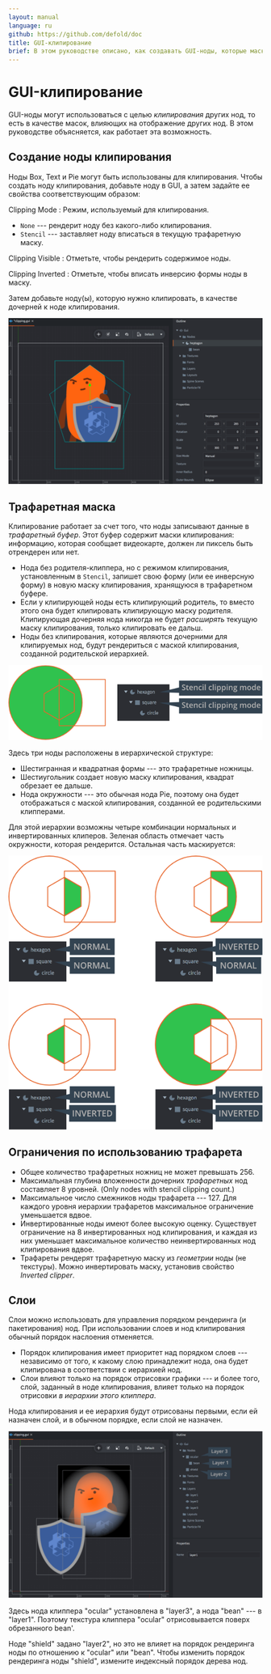 ```yaml
---
layout: manual
language: ru
github: https://github.com/defold/doc
title: GUI-клипирование
brief: В этом руководстве описано, как создавать GUI-ноды, которые маскируют другие ноды с помощью трафаретного клипирования.
---
```


# GUI-клипирование

GUI-ноды могут использоваться с целью *клипирования* других нод, то есть в качестве масок, влияющих на отображение других нод. В этом руководстве объясняется, как работает эта возможность.

## Создание ноды клипирования

Ноды Box, Text и Pie могут быть использованы для клипирования. Чтобы создать ноду клипирования, добавьте ноду в GUI, а затем задайте ее свойства соответствующим образом:

Clipping Mode
: Режим, используемый для клипирования.
  - `None` --- рендерит ноду без какого-либо клипирования.
  - `Stencil` --- заставляет ноду вписаться в текущую трафаретную маску.

Clipping Visible
: Отметьте, чтобы рендерить содержимое ноды.

Clipping Inverted
: Отметьте, чтобы вписать инверсию формы ноды в маску.

Затем добавьте ноду(ы), которую нужно клипировать, в качестве дочерней к ноде клипирования.

![Create clipping](/manuals/images/gui-clipping/create.png)

## Трафаретная маска

Клипирование работает за счет того, что ноды записывают данные в *трафаретный буфер*. Этот буфер содержит маски клипирования: информацию, которая сообщает видеокарте, должен ли пиксель быть отрендерен или нет.

- Нода без родителя-клиппера, но с режимом клипирования, установленным в `Stencil`, запишет свою форму (или ее инверсную форму) в новую маску клипирования, хранящуюся в трафаретном буфере.
- Если у клипирующей ноды есть клипирующий родитель, то вместо этого она будет клипировать клипирующую маску родителя. Клипирующая дочерняя нода никогда не будет _расширять_ текущую маску клипирования, только клипировать ее дальш.
- Ноды без клипирования, которые являются дочерними для клипируемых нод, будут рендериться с маской клипирования, созданной родительской иерархией.

![Clipping hierarchy](/manuals/images/gui-clipping/setup.png)

Здесь три ноды расположены в иерархической структуре:

- Шестигранная и квадратная формы --- это трафаретные ножницы.
- Шестиугольник создает новую маску клипирования, квадрат обрезает ее дальше.
- Нода окружности --- это обычная нода Pie, поэтому она будет отображаться с маской клипирования, созданной ее родительскими клипперами.

Для этой иерархии возможны четыре комбинации нормальных и инвертированных клиперов. Зеленая область отмечает часть окружности, которая рендерится. Остальная часть маскируется:

![Stencil masks](/manuals/images/gui-clipping/modes.png)

## Ограничения по использованию трафарета

- Общее количество трафаретных ножниц не может превышать 256.
- Максимальная глубина вложенности дочерних _трафаретных_ нод составляет 8 уровней. (Only nodes with stencil clipping count.)
- Максимальное число смежников ноды трафарета --- 127. Для каждого уровня иерархии трафаретов максимальное ограничение уменьшается вдвое.
- Инвертированные ноды имеют более высокую оценку. Существует ограничение на 8 инвертированных нод клипирования, и каждая из них уменьшает максимальное количество неинвертированных нод клипирования вдвое.
- Трафареты рендерят трафаретную маску из _геометрии_ ноды (не текстуры). Можно инвертировать маску, установив свойство *Inverted clipper*.


## Слои

Слои можно использовать для управления порядком рендеринга (и пакетирования) нод. При использовании слоев и нод клипирования обычный порядок наслоения отменяется.

- Порядок клипирования имеет приоритет над порядком слоев --- независимо от того, к какому слою принадлежит нода, она будет клипирована в соответствии с иерархией нод.
- Слои влияют только на порядок отрисовки графики --- и более того, слой, заданный в ноде клипирования, влияет только на порядок отрисовки _в иерархии этого клиппера_.

<div class='sidenote' markdown='1'>
Нода клипирования и ее иерархия будут отрисованы первыми, если ей назначен слой, и в обычном порядке, если слой не назначен.
</div>

![Layers and clipping](/manuals/images/gui-clipping/layers.png)

Здесь нода клиппера "ocular" установлена в "layer3", а нода "bean" --- в "layer1". Поэтому текстура клиппера "ocular" отрисовывается поверх обрезанного bean'.

Ноде "shield" задано "layer2", но это не влияет на порядок рендеринга ноды по отношению к "ocular" или "bean". Чтобы изменить порядок рендеринга ноды "shield", измените индексный порядок дерева нод.
